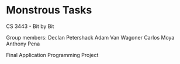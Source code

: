 # Monstrous Tasks

CS 3443 - Bit by Bit

Group members:
Declan Petershack
Adam Van Wagoner
Carlos Moya
Anthony Pena

Final Application Programming Project 
